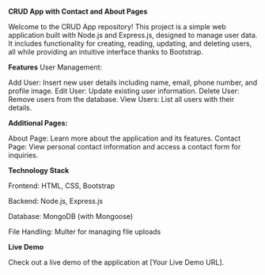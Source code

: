 **CRUD App with Contact and About Pages**

Welcome to the CRUD App repository! This project is a simple web application built with Node.js and Express.js, designed to manage user data. It includes functionality for creating, reading, updating, and deleting users, all while providing an intuitive interface thanks to Bootstrap.

**Features**
User Management:

Add User: Insert new user details including name, email, phone number, and profile image.
Edit User: Update existing user information.
Delete User: Remove users from the database.
View Users: List all users with their details.

**Additional Pages:**

About Page: Learn more about the application and its features.
Contact Page: View personal contact information and access a contact form for inquiries.

**Technology Stack**

Frontend: HTML, CSS, Bootstrap

Backend: Node.js, Express.js

Database: MongoDB (with Mongoose)

File Handling: Multer for managing file uploads


**Live Demo**

Check out a live demo of the application at [Your Live Demo URL].
